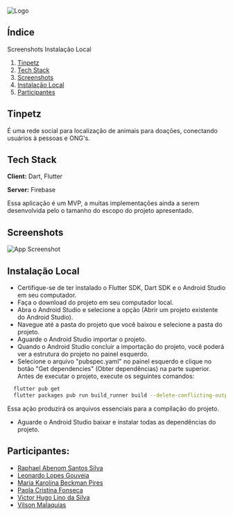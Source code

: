 
![Logo](https://i.ibb.co/KwnPTym/Screenshot-14.png)


## Índice
Screenshots
Instalação Local

1. [Tinpetz](#Tinpetz)
2. [Tech Stack](#Tech-Stack)
3. [Screenshots](#Screenshots)
4. [Instalação Local](#Instalação-Local)
5. [Participantes](#Participantes)

## Tinpetz

É uma rede social para localização de animais para doações, conectando usuários à pessoas e ONG's.




## Tech Stack

**Client:** Dart, Flutter

**Server:** Firebase

Essa aplicação é um MVP, a muitas implementações ainda a serem desenvolvida pelo o tamanho do escopo do projeto apresentado.

## Screenshots

![App Screenshot](https://i.ibb.co/gM3PxbZ/Group-21.png)


## Instalação Local

- Certifique-se de ter instalado o Flutter SDK, Dart SDK e o Android Studio em seu computador.
- Faça o download do projeto em seu computador local.
- Abra o Android Studio e selecione a opção (Abrir um projeto existente do Android Studio).
- Navegue até a pasta do projeto que você baixou e selecione a pasta do projeto.
- Aguarde o Android Studio importar o projeto.
- Quando o Android Studio concluir a importação do projeto, você poderá ver a estrutura do projeto no painel esquerdo.
- Selecione o arquivo "pubspec.yaml" no painel esquerdo e clique no botão "Get dependencies" (Obter dependências) na parte superior.
Antes de executar o projeto, execute os seguintes comandos:

```bash
  flutter pub get
  flutter packages pub run build_runner build --delete-conflicting-outputs
```
Essa ação produzirá os arquivos essenciais para a compilação do projeto.

- Aguarde o Android Studio baixar e instalar todas as dependências do projeto.





## Participantes:

- [Raphael Abenom Santos Silva](https://github.com/raphaelabenom)
- [Leonardo Lopes Gouveia]()
- [Maria Karolina Beckman Pires]()
- [Paola Cristina Fonseca]()
- [Victor Hugo Lino da Silva]()
- [Vilson Malaquias]()

